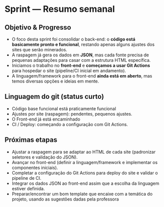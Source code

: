 # Sprint — Resumo semanal

## Objetivo & Progresso

* O foco desta sprint foi consolidar o back-end: o **código está basicamente pronto e funcional**, restando apenas alguns ajustes dos sites que serão minerados.
* A raspagem já gera os dados em **JSON**, mas cada fonte precisa de pequenas adaptações para casar com a estrutura HTML específica.
* Iniciamos o trabalho no **front-end** e **começamos a usar Git Actions** para hospedar o site (pipeline/CI inicial em andamento).
* A linguagem/framework para o front-end **ainda está em aberto**, mas temos diversas opções e ideias em mente.

## Linguagem do git (status curto)

* Código base funcional está praticamente funcional
* Ajustes por site (raspagem): pendentes, pequenos ajustes.
* O Front-end já está encaminhado 
* CI / Deploy: começando a configuração com Git Actions.

## Próximas etapas

* Ajustar a raspagem para se adaptar ao HTML de cada site (padronizar seletores e validação do JSON).
* Avançar no front-end (definir a linguagem/framework e implementar os componentes iniciais).
* Completar a configuração do Git Actions para deploy do site e validar o pipeline de CI.
* Integrar os dados JSON ao front-end assim que a escolha da linguagem estiver definida.
* Preparar/encontrar um bom template que encaixe com a temática do projeto, usando as sugestões dadas pela professora

